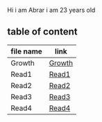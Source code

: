 
Hi i am Abrar i am 23 years old

## table of content
|file name       |link  |
|----------------|------|
|Growth          |[Growth](https://abraralzubaidi.github.io/reading-notes/Growth)  |
|Read1           |[Read1](https://abraralzubaidi.github.io/reading-notes/Read1)    |
|Read2           |[Read2](https://abraralzubaidi.github.io/reading-notes/Read2)    |
|Read3           |[Read3](https://abraralzubaidi.github.io/reading-notes/Read3)    |
|Read4           |[Read4](https://abraralzubaidi.github.io/reading-notes/Read4)    |


